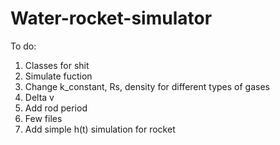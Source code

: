 # Water-rocket-simulator

To do:
1. Classes for shit
2. Simulate fuction 
3. Change k_constant, Rs, density for different types of gases
4. Delta v
5. Add rod period
6. Few files
7. Add simple h(t) simulation for rocket